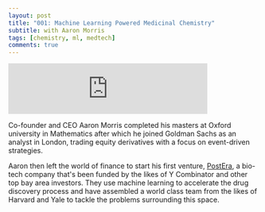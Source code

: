 ```yaml
---
layout: post
title: "001: Machine Learning Powered Medicinal Chemistry"
subtitle: with Aaron Morris
tags: [chemistry, ml, medtech]
comments: true
---
```


<iframe src="https://anchor.fm/herethefuture/embed/episodes/001-Machine-Learning-Powered-Medicinal-Chemistry---Aaron-Morris-ei9e4f" height="102px" width="400px" frameborder="0" scrolling="no"></iframe>

Co-founder and CEO Aaron Morris completed his masters at Oxford university in Mathematics after which he joined Goldman Sachs as an analyst in London, trading equity derivatives with a focus on event-driven strategies.

Aaron then left the world of finance to start his first venture, [PostEra](https://postera.ai/), a bio-tech company that's been funded by the likes of Y Combinator and other top bay area investors. They use machine learning to accelerate the drug discovery process and have assembled a world class team from the likes of Harvard and Yale to tackle the problems surrounding this space.